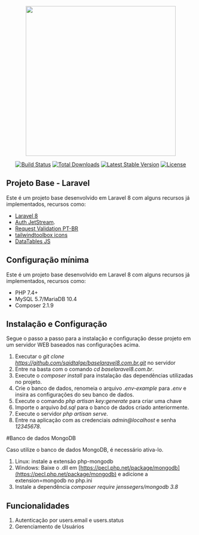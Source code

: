 <p align="center"><a href="https://laravel.com" target="_blank"><img src="https://raw.githubusercontent.com/laravel/art/master/logo-lockup/5%20SVG/2%20CMYK/1%20Full%20Color/laravel-logolockup-cmyk-red.svg" width="400"></a></p>

<p align="center">
<a href="https://travis-ci.org/laravel/framework"><img src="https://travis-ci.org/laravel/framework.svg" alt="Build Status"></a>
<a href="https://packagist.org/packages/laravel/framework"><img src="https://img.shields.io/packagist/dt/laravel/framework" alt="Total Downloads"></a>
<a href="https://packagist.org/packages/laravel/framework"><img src="https://img.shields.io/packagist/v/laravel/framework" alt="Latest Stable Version"></a>
<a href="https://packagist.org/packages/laravel/framework"><img src="https://img.shields.io/packagist/l/laravel/framework" alt="License"></a>
</p>

## Projeto Base - Laravel

Este é um projeto base desenvolvido em Laravel 8 com alguns recursos já implementados, recursos como:

- [Laravel 8](https://laravel.com/docs/8.x)
- [Auth JetStream](https://jetstream.laravel.com/2.x/introduction.html).
- [Request Validation PT-BR](https://github.com/LaravelLegends/pt-br-validator)
- [tailwindtoolbox icons](https://www.tailwindtoolbox.com/icons)
- [DataTables JS](https://datatables.net/)

## Configuração mínima

Este é um projeto base desenvolvido em Laravel 8 com alguns recursos já implementados, recursos como:

- PHP 7.4+
- MySQL 5.7/MariaDB 10.4
- Composer 2.1.9

## Instalação e Configuração

Segue o passo a passo para a instalação e configuração desse projeto em um servidor WEB baseados nas configurações acima.

1. Executar o *git clone https://github.com/saidtalge/baselaravel8.com.br.git* no servidor
2. Entre na basta com o comando *cd baselaravel8.com.br*.
3. Execute o *composer install* para instalação das dependências utilizadas no projeto.
4. Crie o banco de dados, renomeia o arquivo *.env-example* para *.env* e insira as configurações do seu banco de dados.
5. Execute o comando *php artisan key:generate* para criar uma chave
6. Importe o arquivo *bd.sql* para o banco de dados criado anteriormente.
7. Execute o servidor *php artisan serve*.
8. Entre na aplicação com as credenciais *admin@localhost* e senha *12345678*.

#Banco de dados MongoDB

Caso utilize o banco de dados MongoDB, é necessário ativa-lo.

1. Linux: instale a extensão php-mongodb
2. Windows: Baixe o .dll em [https://pecl.php.net/package/mongodb](https://pecl.php.net/package/mongodb) e adicione a extension=mongodb no php.ini
3. Instale a dependência *composer require jenssegers/mongodb 3.8*


## Funcionalidades

1. Autenticação por users.email e users.status
2. Gerenciamento de Usuários

